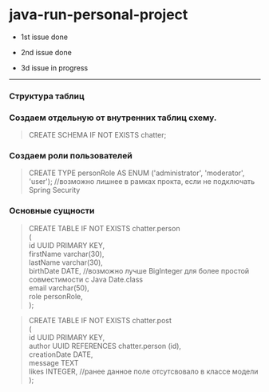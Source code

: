 # java-run-personal-project
+ 1st issue done 

+ 2nd issue done

+ 3d issue in progress

---
### Структура таблиц
### Создаем отдельную от внутренних таблиц схему.

>CREATE SCHEMA IF NOT EXISTS chatter;

### Создаем роли пользователей

>CREATE TYPE personRole AS ENUM ('administrator', 'moderator', 'user');  	//возможно лишнее в рамках прокта, если не подключать Spring Security  

### Основные сущности

>CREATE TABLE IF NOT EXISTS chatter.person  
(  
 id        	UUID PRIMARY KEY,  
 firstName  varchar(30),  
 lastName 	varchar(30),  
 birthDate 	DATE,			//возможно лучше BigInteger для более простой совместимости с Java Date.class  
 email     	varchar(50),  
 role	    personRole,  
);

>CREATE TABLE IF NOT EXISTS chatter.post  
(  
 id           UUID PRIMARY KEY,  
 author	     UUID REFERENCES chatter.person (id),  
 creationDate DATE,  
 message	 TEXT  
 likes	     INTEGER,		//ранее данное поле отсутсвовало в классе модели  
);

